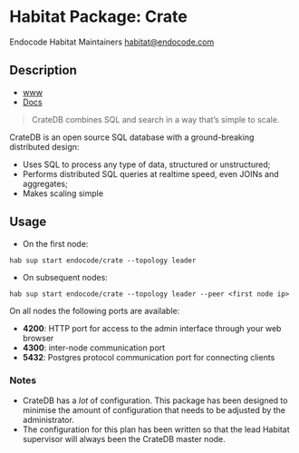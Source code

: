 # Habitat Package: Crate
Endocode Habitat Maintainers <habitat@endocode.com>

## Description

- [www](https://crate.io)
- [Docs](https://crate.io/docs/reference/)

> CrateDB combines SQL and search in a way that’s simple to scale.

CrateDB is an open source SQL database with a ground-breaking distributed design:

- Uses SQL to process any type of data, structured or unstructured;
- Performs distributed SQL queries at realtime speed, even JOINs and aggregates;
- Makes scaling simple

## Usage

- On the first node: 

```
hab sup start endocode/crate --topology leader
```

- On subsequent nodes: 

```
hab sup start endocode/crate --topology leader --peer <first node ip>
```

On all nodes the following ports are available:

- **4200**: HTTP port for access to the admin interface through your web browser
- **4300**: inter-node communication port
- **5432**: Postgres protocol communication port for connecting clients

### Notes

- CrateDB has a _lot_ of configuration. This package has been designed to minimise the amount of configuration that needs to be adjusted by the administrator.
- The configuration for this plan has been written so that the lead Habitat supervisor will always been the CrateDB master node.
